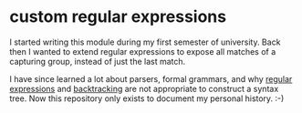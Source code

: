 custom regular expressions
==========================

I started writing this module during my first semester of university. Back then
I wanted to extend regular expressions to expose all matches of a capturing
group, instead of just the last match.

I have since learned a lot about parsers, formal grammars, and why [regular
expressions][1] and [backtracking][2] are not appropriate to construct a syntax
tree. Now this repository only exists to document my personal history. :-)

[1]: http://stackoverflow.com/a/1732454
[2]: https://swtch.com/~rsc/regexp/regexp1.html
